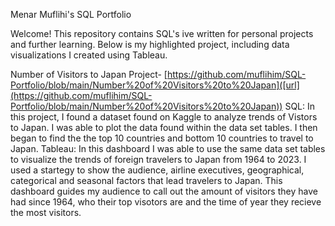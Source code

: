 Menar Muflihi's SQL Portfolio

Welcome! This repository contains SQL's ive written for personal projects and further learning. Below is my highlighted project, including data visualizations I created using Tableau. 

Number of Visitors to Japan Project- [https://github.com/muflihim/SQL-Portfolio/blob/main/Number%20of%20Visitors%20to%20Japan]([url](https://github.com/muflihim/SQL-Portfolio/blob/main/Number%20of%20Visitors%20to%20Japan))
SQL: In this project, I found a dataset found on Kaggle to analyze trends of Vistors to Japan. I was able to plot the data found within the data set tables. I then began to find the the top 10 countries and bottom 10 countries to travel to Japan. 
Tableau: In this dashboard I was able to use the same data set tables to visualize the trends of foreign travelers to Japan from 1964 to 2023. I used a startegy to show the audience, airline executives, geographical, categorical and seasonal factors that lead travelers to Japan. This dashboard guides my audience to call out the amount of visitors they have had since 1964, who their top visotors are and the time of year they recieve the most visitors. 




